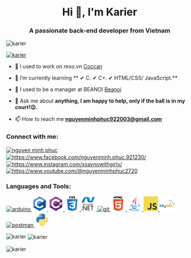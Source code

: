 <h1 align="center">Hi 👋, I'm Karier</h1>
<h3 align="center">A passionate back-end developer from Vietnam</h3>

<p align="left"> <img src="https://komarev.com/ghpvc/?username=karier&label=Profile%20views&color=0e75b6&style=flat" alt="karier" /> </p>

<p align="left"> <a href="https://github.com/ryo-ma/github-profile-trophy"><img src="https://github-profile-trophy.vercel.app/?username=karier" alt="karier" /></a> </p>

- 🔭 I used to work on reso.vn [Coccan](coccan.com)

- 🌱 I’m currently learning **
  ✔ C.
  ✔ C+.
  ✔ HTML/CSS/ JavaScript.**

- 👯 I used to be a manager at BEANOI [Beanoi](beanoi.com)

- 💬 Ask me about **anything, I am happy to help, only if the ball is in my court!😉.**

- 📫 How to reach me **nguyenminhphuc922003@gmail.com**

<h3 align="left">Connect with me:</h3>
<p align="left">
<a href="https://dev.to/nguyen minh phuc" target="blank"><img align="center" src="https://raw.githubusercontent.com/rahuldkjain/github-profile-readme-generator/master/src/images/icons/Social/devto.svg" alt="nguyen minh phuc" height="30" width="40" /></a>
<a href="https://fb.com/https://www.facebook.com/nguyenminh.phuc.921230/" target="blank"><img align="center" src="https://raw.githubusercontent.com/rahuldkjain/github-profile-readme-generator/master/src/images/icons/Social/facebook.svg" alt="https://www.facebook.com/nguyenminh.phuc.921230/" height="30" width="40" /></a>
<a href="https://instagram.com/https://www.instagram.com/xsaynowithgirlx/" target="blank"><img align="center" src="https://raw.githubusercontent.com/rahuldkjain/github-profile-readme-generator/master/src/images/icons/Social/instagram.svg" alt="https://www.instagram.com/xsaynowithgirlx/" height="30" width="40" /></a>
<a href="https://www.youtube.com/c/https://www.youtube.com/@nguyenminhphuc2720" target="blank"><img align="center" src="https://raw.githubusercontent.com/rahuldkjain/github-profile-readme-generator/master/src/images/icons/Social/youtube.svg" alt="https://www.youtube.com/@nguyenminhphuc2720" height="30" width="40" /></a>
</p>

<h3 align="left">Languages and Tools:</h3>
<p align="left"> <a href="https://www.arduino.cc/" target="_blank" rel="noreferrer"> <img src="https://cdn.worldvectorlogo.com/logos/arduino-1.svg" alt="arduino" width="40" height="40"/> </a> <a href="https://www.cprogramming.com/" target="_blank" rel="noreferrer"> <img src="https://raw.githubusercontent.com/devicons/devicon/master/icons/c/c-original.svg" alt="c" width="40" height="40"/> </a> <a href="https://www.w3schools.com/cs/" target="_blank" rel="noreferrer"> <img src="https://raw.githubusercontent.com/devicons/devicon/master/icons/csharp/csharp-original.svg" alt="csharp" width="40" height="40"/> </a> <a href="https://www.w3schools.com/css/" target="_blank" rel="noreferrer"> <img src="https://raw.githubusercontent.com/devicons/devicon/master/icons/css3/css3-original-wordmark.svg" alt="css3" width="40" height="40"/> </a> <a href="https://dotnet.microsoft.com/" target="_blank" rel="noreferrer"> <img src="https://raw.githubusercontent.com/devicons/devicon/master/icons/dot-net/dot-net-original-wordmark.svg" alt="dotnet" width="40" height="40"/> </a> <a href="https://git-scm.com/" target="_blank" rel="noreferrer"> <img src="https://www.vectorlogo.zone/logos/git-scm/git-scm-icon.svg" alt="git" width="40" height="40"/> </a> <a href="https://www.w3.org/html/" target="_blank" rel="noreferrer"> <img src="https://raw.githubusercontent.com/devicons/devicon/master/icons/html5/html5-original-wordmark.svg" alt="html5" width="40" height="40"/> </a> <a href="https://www.java.com" target="_blank" rel="noreferrer"> <img src="https://raw.githubusercontent.com/devicons/devicon/master/icons/java/java-original.svg" alt="java" width="40" height="40"/> </a> <a href="https://developer.mozilla.org/en-US/docs/Web/JavaScript" target="_blank" rel="noreferrer"> <img src="https://raw.githubusercontent.com/devicons/devicon/master/icons/javascript/javascript-original.svg" alt="javascript" width="40" height="40"/> </a> <a href="https://www.mysql.com/" target="_blank" rel="noreferrer"> <img src="https://raw.githubusercontent.com/devicons/devicon/master/icons/mysql/mysql-original-wordmark.svg" alt="mysql" width="40" height="40"/> </a> <a href="https://postman.com" target="_blank" rel="noreferrer"> <img src="https://www.vectorlogo.zone/logos/getpostman/getpostman-icon.svg" alt="postman" width="40" height="40"/> </a> <a href="https://www.python.org" target="_blank" rel="noreferrer"> <img src="https://raw.githubusercontent.com/devicons/devicon/master/icons/python/python-original.svg" alt="python" width="40" height="40"/> </a> </p>

<p><img align="left" src="https://github-readme-stats.vercel.app/api/top-langs?username=karier&show_icons=true&locale=en&layout=compact" alt="karier" /></p>

<p>&nbsp;<img align="center" src="https://github-readme-stats.vercel.app/api?username=karier&show_icons=true&locale=en" alt="karier" /></p>

<p><img align="center" src="https://github-readme-streak-stats.herokuapp.com/?user=karier&" alt="karier" /></p>
